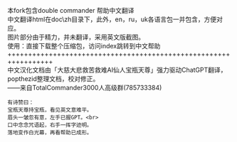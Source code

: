 本fork包含double commander 帮助中文翻译  
中文翻译html在doc\zh目录下，此外，en，ru，uk各语言包一并包含，方便对应。  
图片部分由于精力，并未翻译，采用英文版截图。  
使用：直接下载整个压缩包，访问index跳转到中文帮助    
+++++++++++++++++++++++++++++++++++++++++++++++++++++++++++++++++  
中文汉化文档由「大慈大悲救苦救难AI仙人宝瓶天尊」强力驱动ChatGPT翻译，popthezid整理文档，校对修正。  
——来自TotalCommander3000人高级群(785733384)

    有诗赞曰：
    宝瓶天尊持宝瓶，看见英文意难平。
    眉头一皱忽有意，左手已握GPT。<br>
    口中念念咒语起，右手一挥字迹明。
    落地变作白光幕，再看帮助已成形。
